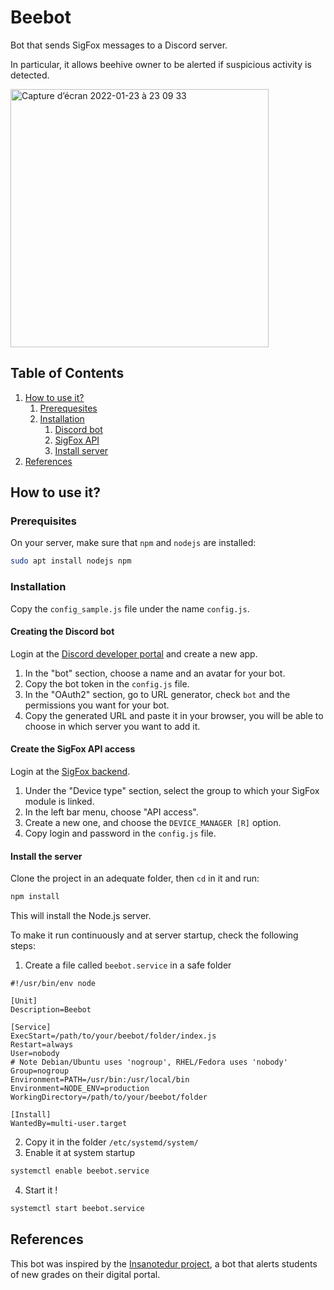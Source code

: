# Beebot
Bot that sends SigFox messages to a Discord server.

In particular, it allows beehive owner to be alerted if suspicious activity is detected.

<img width="413" alt="Capture d’écran 2022-01-23 à 23 09 33" src="https://user-images.githubusercontent.com/14911193/150699887-fe423189-55a3-49c5-b84b-314fd9d557f8.png">


## Table of Contents
1. [How to use it?](#how-to-use-it)
   1. [Prerequesites](#prerequisites)
   2. [Installation](#installation)
      1. [Discord bot](#creating-the-discord-bot)
      2. [SigFox API](#create-the-sigfox-api-access)
      3. [Install server](#install-the-server)
2. [References](#references)

## How to use it?

### Prerequisites
On your server, make sure that `npm` and `nodejs` are installed:
```bash
sudo apt install nodejs npm
```

### Installation
Copy the `config_sample.js` file under the name `config.js`.

#### Creating the Discord bot
Login at the [Discord developer portal](https://discord.com/developers/applications) and create a new app.
1. In the "bot" section, choose a name and an avatar for your bot.
2. Copy the bot token in the `config.js` file.
3. In the "OAuth2" section, go to URL generator, check `bot` and the permissions you want for your bot.
4. Copy the generated URL and paste it in your browser, you will be able to choose in which server you want to add it.

#### Create the SigFox API access
Login at the [SigFox backend](https://backend.sigfox.com/).
1. Under the "Device type" section, select the group to which your SigFox module is linked.
2. In the left bar menu, choose "API access".
3. Create a new one, and choose the `DEVICE_MANAGER [R]` option.
4. Copy login and password in the `config.js` file.

#### Install the server
Clone the project in an adequate folder, then `cd` in it and run:
```bash
npm install
```
This will install the Node.js server.

To make it run continuously and at server startup, check the following steps:
1. Create a file called `beebot.service` in a safe folder
```editorconfig
#!/usr/bin/env node

[Unit]
Description=Beebot

[Service]
ExecStart=/path/to/your/beebot/folder/index.js
Restart=always
User=nobody
# Note Debian/Ubuntu uses 'nogroup', RHEL/Fedora uses 'nobody'
Group=nogroup
Environment=PATH=/usr/bin:/usr/local/bin
Environment=NODE_ENV=production
WorkingDirectory=/path/to/your/beebot/folder

[Install]
WantedBy=multi-user.target
```
2. Copy it in the folder `/etc/systemd/system/`
3. Enable it at system startup
```bash
systemctl enable beebot.service
```
4. Start it !
```bash
systemctl start beebot.service
```

## References
This bot was inspired by the [Insanotedur project](https://github.com/truelossless/insanotedur), 
a bot that alerts students of new grades on their digital portal.
